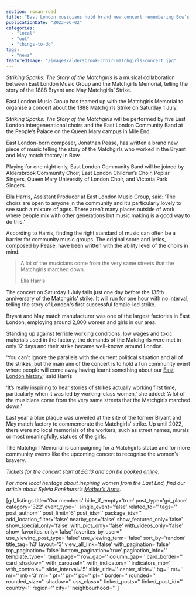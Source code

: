 ```yaml
---
section: roman-road
title: "East London musicians hold brand new concert remembering Bow’s Matchgirls"
publicationDate: "2023-06-02"
categories: 
  - "local"
  - "out"
  - "things-to-do"
tags: 
  - "news"
featuredImage: "/images/aldersbrook-choir-matchgirls-concert.jpg"
---
```


_Striking Sparks: The Story of the Matchgirls_ is a musical collaboration between East London Music Group and the Matchgirls Memorial, telling the story of the 1888 Bryant and May Matchgirls’ Strike.

East London Music Group has teamed up with the Matchgirls Memorial to organise a concert about the 1888 Matchgirls Strike on Saturday 1 July. 

_Striking Sparks: The Story of the Matchgirls_ will be performed by five East London intergenerational choirs and the East London Community Band at the People’s Palace on the Queen Mary campus in Mile End. 

East London-born composer, Jonathan Pease, has written a brand new piece of music telling the story of the Matchgirls who worked in the Bryant and May match factory in Bow. 

Playing for one night only, East London Community Band will be joined by Aldersbrook Community Choir, East London Children’s Choir, Poplar Singers, Queen Mary University of London Choir, and Victoria Park Singers.  

Ella Harris, Assistant Producer at East London Music Group, said: ‘The choirs are open to anyone in the community and it’s particularly lovely to see such a mixture of ages. There aren’t many places outside of work where people mix with other generations but music making is a good way to do this.’

According to Harris, finding the right standard of music can often be a barrier for community music groups. The original score and lyrics, composed by Pease, have been written with the ability level of the choirs in mind.

> A lot of the musicians come from the very same streets that the Matchgirls marched down.
> 
> Ella Harris

The concert on Saturday 1 July falls just one day before the 135th anniversary of the [Matchgirls’ strike](https://romanroadlondon.com/sarah-chapman-matchstick-girl-campaign-memorial/). It will run for one hour with no interval, telling the story of London's first successful female-led strike.

Bryant and May match manufacturer was one of the largest factories in East London, employing around 2,000 women and girls in our area. 

Standing up against terrible working conditions, low wages and toxic materials used in the factory, the demands of the Matchgirls were met in only 12 days and their strike became well-known around London. 

‘You can’t ignore the parallels with the current political situation and all of the strikes, but the main aim of the concert is to hold a fun community event where people will come away having learnt something about our [East London history](https://romanroadlondon.com/culture/history/),’ said Harris 

‘It’s really inspiring to hear stories of strikes actually working first time, particularly when it was led by working-class women,’ she added: ‘A lot of the musicians come from the very same streets that the Matchgirls marched down.’ 

Last year a blue plaque was unveiled at the site of the former Bryant and May match factory to commemorate the Matchgirls’ strike. Up until 2022, there were no local memorials of the workers, such as street names, murals or most meaningfully, statues of the girls.

The Matchgirl Memorial is campaigning for a Matchgirls statue and for more community events like the upcoming concert to recognise the women’s bravery. 

_Tickets for the concert start at £6.13 and can be_ [_booked online_](https://romanroadlondon.com/events/striking-sparks-the-story-of-the-matchgirls/)_._ 

_For more local heritage about inspiring women from the East End, find our article about Sylvia Pankhurst’s_ [_Mother’s Arms_](https://romanroadlondon.com/mothers-arms-suffragettes-pub-history/)_._ 

\[gd\_listings title='Our members' hide\_if\_empty='true' post\_type='gd\_place' category='322' event\_type='' single\_event='false' related\_to='' tags='' post\_author='' post\_limit='6' post\_ids='' package\_ids='' add\_location\_filter='false' nearby\_gps='false' show\_featured\_only='false' show\_special\_only='false' with\_pics\_only='false' with\_videos\_only='false' show\_favorites\_only='false' favorites\_by\_user='' use\_viewing\_post\_type='false' use\_viewing\_term='false' sort\_by='random' title\_tag='h3' layout='3' view\_all\_link='false' with\_pagination='false' top\_pagination='false' bottom\_pagination='true' pagination\_info='' template\_type='' tmpl\_page='' row\_gap='' column\_gap='' card\_border='' card\_shadow='' with\_carousel='' with\_indicators='' indicators\_mb='' with\_controls='' slide\_interval='5' slide\_ride='' center\_slide='' bg='' mt='' mr='' mb='3' ml='' pt='' pr='' pb='' pl='' border='' rounded='' rounded\_size='' shadow='' css\_class='' linked\_posts='' linked\_post\_id='' country='' region='' city='' neighbourhood='' \]
